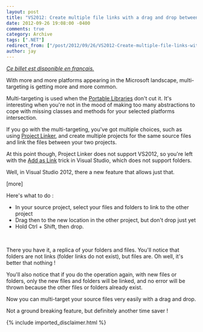```yaml
---
layout: post
title: "VS2012: Create multiple file links with a drag and drop between two projects"
date: 2012-09-26 19:08:00 -0400
comments: true
category: Archive
tags: [".NET"]
redirect_from: ["/post/2012/09/26/VS2012-Create-multiple-file-links-with-a-drag-and-drop-between-two-projects.aspx", "/post/2012/09/26/vs2012-create-multiple-file-links-with-a-drag-and-drop-between-two-projects.aspx"]
author: jay
---
```

<!-- more -->
<p><em><a href="http://blogs.codes-sources.com/jay/archive/2012/09/26/VS2012-Creer-plusieurs-fichiers-lies-avec-un-drag-and-drop-entre-deux-projets.aspx">Ce billet est disponible en francais.</a></em></p>
<p>With more and more platforms appearing in the Microsoft landscape, multi-targeting is getting more and more common.</p>
<p>Multi-targeting is used when the <a href="http://msdn.microsoft.com/en-us/library/gg597391.aspx">Portable Libraries</a> don't cut it. It's interesting when you're not in the mood of making too many abstractions to cope with missing classes and methods for your selected platforms intersection.</p>
<p>If you go with the multi-targeting, you've got multiple choices, such as using <a href="http://msdn.microsoft.com/en-us/library/ff921108(v=pandp.20).aspx">Project Linker</a>,&nbsp;and create multiple projects for the same source files and link the files between your two projects.</p>
<p>At this point though, Project Linker does not support VS2012, so you're left with the <a href="http://msdn.microsoft.com/en-us/library/9f4t9t92(v=vs.100).aspx">Add as Link</a> trick in Visual Studio, which does not support folders.</p>
<p>Well, in Visual Studio 2012, there a new feature that allows just that.</p>
<p>[more]</p>
<p>Here's what to do :</p>
<ul>
<li>In your source project, select your files and folders to link to the other project</li>
<li>Drag then to the new location in the other project, but don't drop just yet</li>
<li>Hold Ctrl + Shift, then drop.</li>
</ul>
<p>&nbsp;</p>
<p>There you have it, a replica of your folders and files.&nbsp;You'll notice that folders are not links (folder links do not exist), but files are. Oh well, it's better that nothing !</p>
<p>You'll also notice that if you do the operation again, with new files or folders, only the new files and folders will be linked, and no error will be thrown because the other files or folders already exist.</p>
<p>Now you can multi-target your source files very easily with a drag and drop.</p>
<p>Not a ground breaking feature, but definitely another time saver !</p>
{% include imported_disclaimer.html %}
